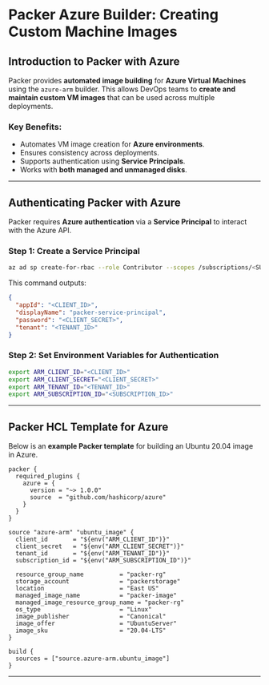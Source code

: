# Packer Azure Builder: Creating Custom Machine Images

## **Introduction to Packer with Azure**
Packer provides **automated image building** for **Azure Virtual Machines** using the `azure-arm` builder. This allows DevOps teams to **create and maintain custom VM images** that can be used across multiple deployments.

### **Key Benefits:**
- Automates VM image creation for **Azure environments**.
- Ensures consistency across deployments.
- Supports authentication using **Service Principals**.
- Works with **both managed and unmanaged disks**.

---

## **Authenticating Packer with Azure**
Packer requires **Azure authentication** via a **Service Principal** to interact with the Azure API.

### **Step 1: Create a Service Principal**
```sh
az ad sp create-for-rbac --role Contributor --scopes /subscriptions/<SUBSCRIPTION_ID>
```
This command outputs:
```json
{
  "appId": "<CLIENT_ID>",
  "displayName": "packer-service-principal",
  "password": "<CLIENT_SECRET>",
  "tenant": "<TENANT_ID>"
}
```

### **Step 2: Set Environment Variables for Authentication**
```sh
export ARM_CLIENT_ID="<CLIENT_ID>"
export ARM_CLIENT_SECRET="<CLIENT_SECRET>"
export ARM_TENANT_ID="<TENANT_ID>"
export ARM_SUBSCRIPTION_ID="<SUBSCRIPTION_ID>"
```

---

## **Packer HCL Template for Azure**
Below is an **example Packer template** for building an Ubuntu 20.04 image in Azure.

```hcl
packer {
  required_plugins {
    azure = {
      version = "~> 1.0.0"
      source  = "github.com/hashicorp/azure"
    }
  }
}

source "azure-arm" "ubuntu_image" {
  client_id       = "${env("ARM_CLIENT_ID")}"
  client_secret   = "${env("ARM_CLIENT_SECRET")}"
  tenant_id       = "${env("ARM_TENANT_ID")}"
  subscription_id = "${env("ARM_SUBSCRIPTION_ID")}"
  
  resource_group_name          = "packer-rg"
  storage_account              = "packerstorage"
  location                     = "East US"
  managed_image_name           = "packer-image"
  managed_image_resource_group_name = "packer-rg"
  os_type                      = "Linux"
  image_publisher              = "Canonical"
  image_offer                  = "UbuntuServer"
  image_sku                    = "20.04-LTS"
}

build {
  sources = ["source.azure-arm.ubuntu_image"]
}
```

---
